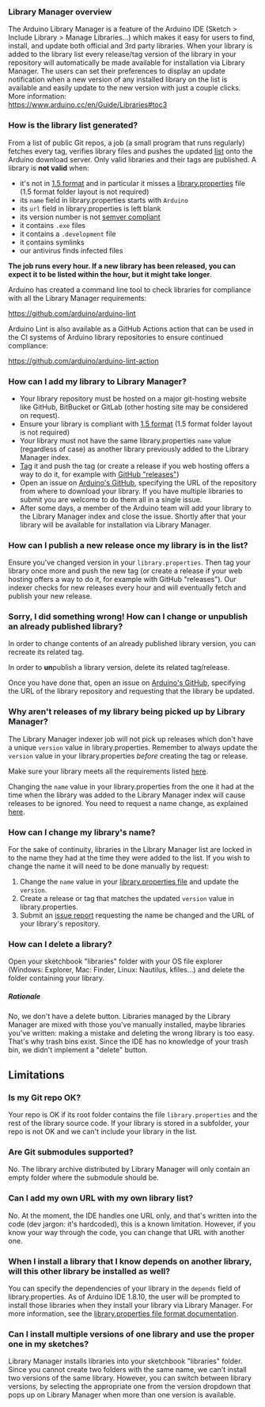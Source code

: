 ### Library Manager overview

The Arduino Library Manager is a feature of the Arduino IDE (Sketch > Include Library > Manage Libraries...) which makes it easy for users to find, install, and update both official and 3rd party libraries. When your library is added to the library list every release/tag version of the library in your repository will automatically be made available for installation via Library Manager. The users can set their preferences to display an update notification when a new version of any installed library on the list is available and easily update to the new version with just a couple clicks. More information: \
https://www.arduino.cc/en/Guide/Libraries#toc3

### How is the library list generated?

From a list of public Git repos, a job (a small program that runs regularly) fetches every tag, verifies library files and pushes the updated [list](http://downloads.arduino.cc/libraries/library_index.json) onto the Arduino download server.
Only valid libraries and their tags are published. A library is **not valid** when:
* it's not in [1.5 format](https://arduino.github.io/arduino-cli/latest/library-specification) and in particular it misses a [library.properties](https://arduino.github.io/arduino-cli/latest/library-specification/#library-metadata) file (1.5 format folder layout is not required)
* its `name` field in library.properties starts with `Arduino`
* its `url` field in library.properties is left blank
* its version number is not [semver compliant](http://semver.org/)
* it contains `.exe` files
* it contains a `.development` file
* it contains symlinks
* our antivirus finds infected files

**The job runs every hour. If a new library has been released, you can expect it to be listed within the hour, but it might take longer**.

Arduino has created a command line tool to check libraries for compliance with all the Library Manager requirements:

https://github.com/arduino/arduino-lint

Arduino Lint is also available as a GitHub Actions action that can be used in the CI systems of Arduino library repositories to ensure continued compliance:

https://github.com/arduino/arduino-lint-action

### How can I add my library to Library Manager?

* Your library repository must be hosted on a major git-hosting website like GitHub, BitBucket or GitLab (other hosting site may be considered on request).
* Ensure your library is compliant with [1.5 format](https://arduino.github.io/arduino-cli/latest/library-specification/) (1.5 format folder layout is not required)
* Your library must not have the same library.properties `name` value (regardless of case) as another library previously added to the Library Manager index.
* [Tag](https://git-scm.com/book/en/v2/Git-Basics-Tagging) it and push the tag (or create a release if you web hosting offers a way to do it, for example with [GitHub "releases"](https://help.github.com/articles/creating-releases/))
* Open an issue on [Arduino's GitHub](https://github.com/arduino/Arduino/issues), specifying the URL of the repository from where to download your library. If you have multiple libraries to submit you are welcome to do them all in a single issue.
* After some days, a member of the Arduino team will add your library to the Library Manager index and close the issue. Shortly after that your library will be available for installation via Library Manager.

### How can I publish a new release once my library is in the list?

Ensure you've changed version in your `library.properties`. Then tag your library once more and push the new tag (or create a release if your web hosting offers a way to do it, for example with GitHub "releases").
Our indexer checks for new releases every hour and will eventually fetch and publish your new release.

### Sorry, I did something wrong! How can I change or unpublish an already published library?

In order to change contents of an already published library version, you can recreate its related tag.

In order to **un**publish a library version, delete its related tag/release.

Once you have done that, open an issue on [Arduino's GitHub](https://github.com/arduino/Arduino/issues), specifying the URL of the library repository and requesting that the library be updated.

### Why aren't releases of my library being picked up by Library Manager?

The Library Manager indexer job will not pick up releases which don't have a unique `version` value in library.properties. Remember to always update the `version` value in your library.properties *before* creating the tag or release.

Make sure your library meets all the requirements listed [here](#how-is-the-library-list-generated).

Changing the `name` value in your library.properties from the one it had at the time when the library was added to the Library Manager index will cause releases to be ignored. You need to request a name change, as explained [here](#how-can-i-change-my-librarys-name).

### How can I change my library's name?

For the sake of continuity, libraries in the Library Manager list are locked in to the name they had at the time they were added to the list. If you wish to change the name it will need to be done manually by request:
1. Change the `name` value in your [library.properties file](https://arduino.github.io/arduino-cli/latest/library-specification/#libraryproperties-file-format) and update the `version`.
1. Create a release or tag that matches the updated `version` value in library.properties.
1. Submit an [issue report](https://github.com/arduino/Arduino/issues/new) requesting the name be changed and the URL of your library's repository.

### How can I delete a library?

Open your sketchbook "libraries" folder with your OS file explorer (Windows: Explorer, Mac: Finder, Linux: Nautilus, kfiles...) and delete the folder containing your library.

##### Rationale

No, we don't have a delete button. Libraries managed by the Library Manager are mixed with those you've manually installed, maybe libraries you've written: making a mistake and deleting the wrong library is too easy. That's why trash bins exist. Since the IDE has no knowledge of your trash bin, we didn't implement a "delete" button.

## Limitations

### Is my Git repo OK?

Your repo is OK if its root folder contains the file `library.properties` and the rest of the library source code. If your library is stored in a subfolder, your repo is not OK and we can't include your library in the list.

### Are Git submodules supported?

No. The library archive distributed by Library Manager will only contain an empty folder where the submodule should be.

### Can I add my own URL with my own library list?

No. At the moment, the IDE handles one URL only, and that's written into the code (dev jargon: it's hardcoded), this is a known limitation.
However, if you know your way through the code, you can change that URL with another one.

### When I install a library that I know depends on another library, will this other library be installed as well?

You can specify the dependencies of your library in the `depends` field of library.properties. As of Arduino IDE 1.8.10, the user will be prompted to install those libraries when they install your library via Library Manager. For more information, see the [library.properties file format documentation](https://arduino.github.io/arduino-cli/latest/library-specification/#libraryproperties-file-format).

### Can I install multiple versions of one library and use the proper one in my sketches?

Library Manager installs libraries into your sketchbook "libraries" folder. Since you cannot create two folders with the same name, we can't install two versions of the same library. However, you can switch between library versions, by selecting the appropriate one from the version dropdown that pops up on Library Manager when more than one version is available.
